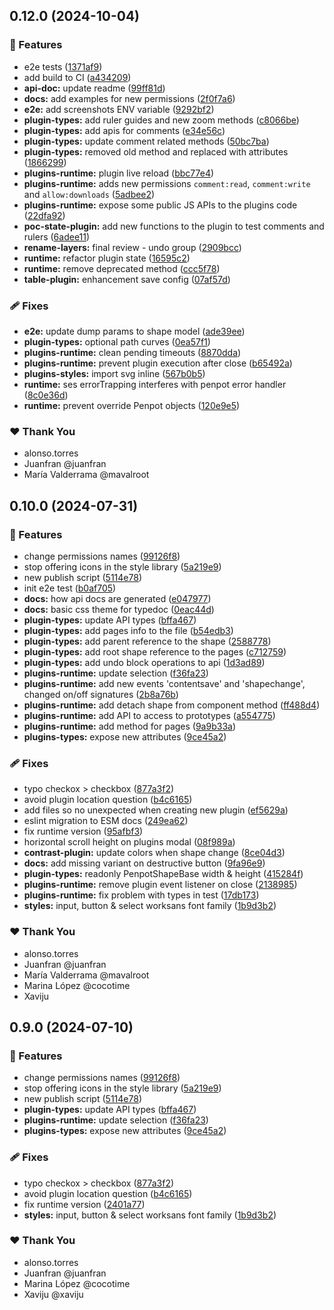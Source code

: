 ## 0.12.0 (2024-10-04)


### 🚀 Features

- e2e tests ([1371af9](https://github.com/penpot/penpot-plugins/commit/1371af9))
- add build to CI ([a434209](https://github.com/penpot/penpot-plugins/commit/a434209))
- **api-doc:** update readme ([99ff81d](https://github.com/penpot/penpot-plugins/commit/99ff81d))
- **docs:** add examples for new permissions ([2f0f7a6](https://github.com/penpot/penpot-plugins/commit/2f0f7a6))
- **e2e:** add screenshots ENV variable ([9292bf2](https://github.com/penpot/penpot-plugins/commit/9292bf2))
- **plugin-types:** add ruler guides and new zoom methods ([c8066be](https://github.com/penpot/penpot-plugins/commit/c8066be))
- **plugin-types:** add apis for comments ([e34e56c](https://github.com/penpot/penpot-plugins/commit/e34e56c))
- **plugin-types:** update comment related methods ([50bc7ba](https://github.com/penpot/penpot-plugins/commit/50bc7ba))
- **plugin-types:** removed old method and replaced with attributes ([1866299](https://github.com/penpot/penpot-plugins/commit/1866299))
- **plugins-runtime:** plugin live reload ([bbc77e4](https://github.com/penpot/penpot-plugins/commit/bbc77e4))
- **plugins-runtime:** adds new permissions `comment:read`, `comment:write` and `allow:downloads` ([5adbee2](https://github.com/penpot/penpot-plugins/commit/5adbee2))
- **plugins-runtime:** expose some public JS APIs to the plugins code ([22dfa92](https://github.com/penpot/penpot-plugins/commit/22dfa92))
- **poc-state-plugin:** add new functions to the plugin to test comments and rulers ([6adee11](https://github.com/penpot/penpot-plugins/commit/6adee11))
- **rename-layers:** final review - undo group ([2909bcc](https://github.com/penpot/penpot-plugins/commit/2909bcc))
- **runtime:** refactor plugin state ([16595c2](https://github.com/penpot/penpot-plugins/commit/16595c2))
- **runtime:** remove deprecated  method ([ccc5f78](https://github.com/penpot/penpot-plugins/commit/ccc5f78))
- **table-plugin:** enhancement save config ([07af57d](https://github.com/penpot/penpot-plugins/commit/07af57d))

### 🩹 Fixes

- **e2e:** update dump params to shape model ([ade39ee](https://github.com/penpot/penpot-plugins/commit/ade39ee))
- **plugin-types:** optional path curves ([0ea57f1](https://github.com/penpot/penpot-plugins/commit/0ea57f1))
- **plugins-runtime:** clean pending timeouts ([8870dda](https://github.com/penpot/penpot-plugins/commit/8870dda))
- **plugins-runtime:** prevent plugin execution after close ([b65492a](https://github.com/penpot/penpot-plugins/commit/b65492a))
- **plugins-styles:** import svg inline ([567b0b5](https://github.com/penpot/penpot-plugins/commit/567b0b5))
- **runtime:** ses errorTrapping interferes with penpot error handler ([8c0e36d](https://github.com/penpot/penpot-plugins/commit/8c0e36d))
- **runtime:** prevent override Penpot objects ([120e9e5](https://github.com/penpot/penpot-plugins/commit/120e9e5))

### ❤️  Thank You

- alonso.torres
- Juanfran @juanfran
- María Valderrama @mavalroot

## 0.10.0 (2024-07-31)


### 🚀 Features

- change permissions names ([99126f8](https://github.com/penpot/penpot-plugins/commit/99126f8))
- stop offering icons in the style library ([5a219e9](https://github.com/penpot/penpot-plugins/commit/5a219e9))
- new publish script ([5114e78](https://github.com/penpot/penpot-plugins/commit/5114e78))
- init e2e test ([b0af705](https://github.com/penpot/penpot-plugins/commit/b0af705))
- **docs:** how api docs are generated ([e047977](https://github.com/penpot/penpot-plugins/commit/e047977))
- **docs:** basic css theme for typedoc ([0eac44d](https://github.com/penpot/penpot-plugins/commit/0eac44d))
- **plugin-types:** update API types ([bffa467](https://github.com/penpot/penpot-plugins/commit/bffa467))
- **plugin-types:** add pages info to the file ([b54edb3](https://github.com/penpot/penpot-plugins/commit/b54edb3))
- **plugin-types:** add parent reference to the shape ([2588778](https://github.com/penpot/penpot-plugins/commit/2588778))
- **plugin-types:** add root shape reference to the pages ([c712759](https://github.com/penpot/penpot-plugins/commit/c712759))
- **plugin-types:** add undo block operations to api ([1d3ad89](https://github.com/penpot/penpot-plugins/commit/1d3ad89))
- **plugins-runtime:** update selection ([f36fa23](https://github.com/penpot/penpot-plugins/commit/f36fa23))
- **plugins-runtime:** add new events 'contentsave' and 'shapechange', changed on/off signatures ([2b8a76b](https://github.com/penpot/penpot-plugins/commit/2b8a76b))
- **plugins-runtime:** add detach shape from component method ([ff488d4](https://github.com/penpot/penpot-plugins/commit/ff488d4))
- **plugins-runtime:** add API to access to prototypes ([a554775](https://github.com/penpot/penpot-plugins/commit/a554775))
- **plugins-runtime:** add method for pages ([9a9b33a](https://github.com/penpot/penpot-plugins/commit/9a9b33a))
- **plugins-types:** expose new attributes ([9ce45a2](https://github.com/penpot/penpot-plugins/commit/9ce45a2))

### 🩹 Fixes

- typo checkox > checkbox ([877a3f2](https://github.com/penpot/penpot-plugins/commit/877a3f2))
- avoid plugin location question ([b4c6165](https://github.com/penpot/penpot-plugins/commit/b4c6165))
- add files so no unexpected when creating new plugin ([ef5629a](https://github.com/penpot/penpot-plugins/commit/ef5629a))
- eslint migration to ESM docs ([249ea62](https://github.com/penpot/penpot-plugins/commit/249ea62))
- fix runtime version ([95afbf3](https://github.com/penpot/penpot-plugins/commit/95afbf3))
- horizontal scroll height on plugins modal ([08f989a](https://github.com/penpot/penpot-plugins/commit/08f989a))
- **contrast-plugin:** update colors when shape change ([8ce04d3](https://github.com/penpot/penpot-plugins/commit/8ce04d3))
- **docs:** add missing variant on destructive button ([9fa96e9](https://github.com/penpot/penpot-plugins/commit/9fa96e9))
- **plugin-types:** readonly PenpotShapeBase width & height ([415284f](https://github.com/penpot/penpot-plugins/commit/415284f))
- **plugins-runtime:** remove plugin event listener on close ([2138985](https://github.com/penpot/penpot-plugins/commit/2138985))
- **plugins-runtime:** fix problem with types in test ([17db173](https://github.com/penpot/penpot-plugins/commit/17db173))
- **styles:** input, button & select worksans font family ([1b9d3b2](https://github.com/penpot/penpot-plugins/commit/1b9d3b2))

### ❤️  Thank You

- alonso.torres
- Juanfran @juanfran
- María Valderrama @mavalroot
- Marina López @cocotime
- Xaviju

## 0.9.0 (2024-07-10)

### 🚀 Features

- change permissions names ([99126f8](https://github.com/penpot/penpot-plugins/commit/99126f8))
- stop offering icons in the style library ([5a219e9](https://github.com/penpot/penpot-plugins/commit/5a219e9))
- new publish script ([5114e78](https://github.com/penpot/penpot-plugins/commit/5114e78))
- **plugin-types:** update API types ([bffa467](https://github.com/penpot/penpot-plugins/commit/bffa467))
- **plugins-runtime:** update selection ([f36fa23](https://github.com/penpot/penpot-plugins/commit/f36fa23))
- **plugins-types:** expose new attributes ([9ce45a2](https://github.com/penpot/penpot-plugins/commit/9ce45a2))

### 🩹 Fixes

- typo checkox > checkbox ([877a3f2](https://github.com/penpot/penpot-plugins/commit/877a3f2))
- avoid plugin location question ([b4c6165](https://github.com/penpot/penpot-plugins/commit/b4c6165))
- fix runtime version ([2401a77](https://github.com/penpot/penpot-plugins/commit/2401a77))
- **styles:** input, button & select worksans font family ([1b9d3b2](https://github.com/penpot/penpot-plugins/commit/1b9d3b2))

### ❤️ Thank You

- alonso.torres
- Juanfran @juanfran
- Marina López @cocotime
- Xaviju @xaviju
